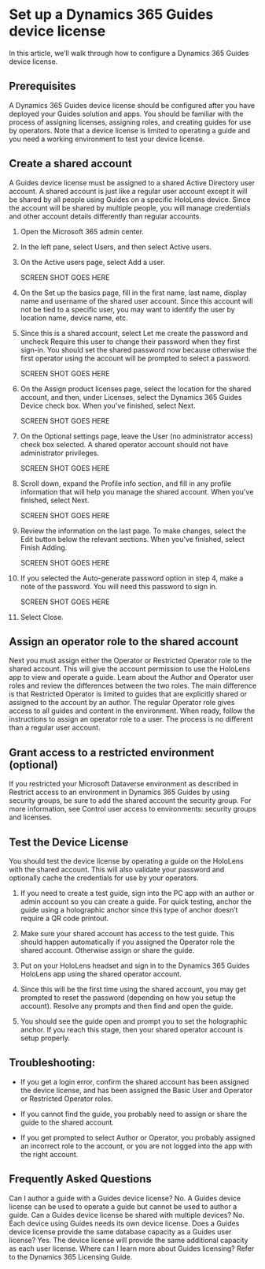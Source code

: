 # Set up a Dynamics 365 Guides device license

In this article, we’ll walk through how to configure a Dynamics 365 Guides device license.

## Prerequisites

A Dynamics 365 Guides device license should be configured after you have deployed your Guides solution and apps. You should be familiar with the process of assigning licenses, 
assigning roles, and creating guides for use by operators. Note that a device license is limited to operating a guide and you need a working environment to test 
your device license.

## Create a shared account

A Guides device license must be assigned to a shared Active Directory user account. A shared account is just like a regular user account except it will be shared by all 
people using Guides on a specific HoloLens device. Since the account will be shared by multiple people, you will manage credentials and other account details differently 
than regular accounts.

1. Open the Microsoft 365 admin center.

2. In the left pane, select Users, and then select Active users.

3. On the Active users page, select Add a user.
 
   SCREEN SHOT GOES HERE
   
4. On the Set up the basics page, fill in the first name, last name, display name and username of the shared user account. Since this account will not be tied to a specific user, you may want to identify the user by location name, device name, etc.

5. Since this is a shared account, select Let me create the password and uncheck Require this user to change their password when they first sign-in. You should set the shared password now because otherwise the first operator using the account will be prompted to select a password.

    SCREEN SHOT GOES HERE
 
6. On the Assign product licenses page, select the location for the shared account, and then, under Licenses, select the Dynamics 365 Guides Device check box. When you've finished, select Next.

    SCREEN SHOT GOES HERE
 
7. On the Optional settings page, leave the User (no administrator access) check box selected. A shared operator account should not have administrator privileges.

    SCREEN SHOT GOES HERE
 
8. Scroll down, expand the Profile info section, and fill in any profile information that will help you manage the shared account. When you've finished, select Next.

    SCREEN SHOT GOES HERE
 
9. Review the information on the last page. To make changes, select the Edit button below the relevant sections. When you've finished, select Finish Adding.

    SCREEN SHOT GOES HERE
 
10.	If you selected the Auto-generate password option in step 4, make a note of the password. You will need this password to sign in.

    SCREEN SHOT GOES HERE
 
11. Select Close.

## Assign an operator role to the shared account

Next you must assign either the Operator or Restricted Operator role to the shared account. This will give the account permission to use the HoloLens app to view and 
operate a guide. Learn about the Author and Operator user roles and review the differences between the two roles. The main difference is that Restricted Operator is 
limited to guides that are explicitly shared or assigned to the account by an author. The regular Operator role gives access to all guides and content in the environment. 
When ready, follow the instructions to assign an operator role to a user. The process is no different than a regular user account.

## Grant access to a restricted environment (optional)

If you restricted your Microsoft Dataverse environment as described in Restrict access to an environment in Dynamics 365 Guides by using security groups, be sure to add the 
shared account the security group. For more information, see Control user access to environments: security groups and licenses.

## Test the Device License

You should test the device license by operating a guide on the HoloLens with the shared account. This will also validate your password and optionally cache the credentials for 
use by your operators.

1. If you need to create a test guide, sign into the PC app with an author or admin account so you can create a guide. For quick testing, anchor the guide using a 
holographic anchor since this type of anchor doesn’t require a QR code printout.

2. Make sure your shared account has access to the test guide. This should happen automatically if you assigned the Operator role the shared account. Otherwise assign or 
share the guide.

3. Put on your HoloLens headset and sign in to the Dynamics 365 Guides HoloLens app using the shared operator account.

4. Since this will be the first time using the shared account, you may get prompted to reset the password (depending on how you setup the account). Resolve any prompts and 
then find and open the guide.

5. You should see the guide open and prompt you to set the holographic anchor. If you reach this stage, then your shared operator account is setup properly.

## Troubleshooting:

- If you get a login error, confirm the shared account has been assigned the device license, and has been assigned the Basic User and Operator or Restricted Operator roles. 

- If you cannot find the guide, you probably need to assign or share the guide to the shared account.

- If you get prompted to select Author or Operator, you probably assigned an incorrect role to the account, or you are not logged into the app with the right account.

## Frequently Asked Questions

Can I author a guide with a Guides device license?
No. A Guides device license can be used to operate a guide but cannot be used to author a guide.
Can a Guides device license be shared with multiple devices?
No. Each device using Guides needs its own device license.
Does a Guides device license provide the same database capacity as a Guides user license?
Yes. The device license will provide the same additional capacity as each user license. 
Where can I learn more about Guides licensing?
Refer to the Dynamics 365 Licensing Guide.
